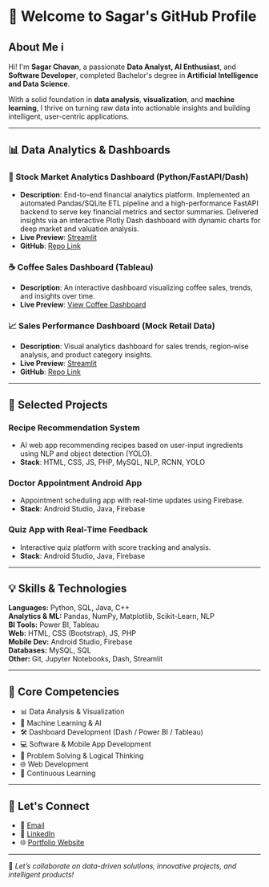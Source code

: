 # 👋 Welcome to Sagar's GitHub Profile

## About Me ℹ️

Hi! I'm **Sagar Chavan**, a passionate **Data Analyst, AI Enthusiast**, and **Software Developer**, completed Bachelor's degree in **Artificial Intelligence and Data Science**.

With a solid foundation in **data analysis**, **visualization**, and **machine learning**, I thrive on turning raw data into actionable insights and building intelligent, user-centric applications.

---

## 📊 Data Analytics & Dashboards

### 🚀 Stock Market Analytics Dashboard (Python/FastAPI/Dash)
- **Description**: End-to-end financial analytics platform. Implemented an automated Pandas/SQLite ETL pipeline and a high-performance FastAPI backend to serve key financial metrics and sector summaries. Delivered insights via an interactive Plotly Dash dashboard with dynamic charts for deep market and valuation analysis.
- **Live Preview**: [Streamlit](https://stock-market-analytics-dashboard-urqrm7zcvsxrwnykgj7e5q.streamlit.app/)
- **GitHub**: [Repo Link](https://github.com/sagarc123/Stock-Market-Analytics-Dashboard)

### ☕ Coffee Sales Dashboard (Tableau)
- **Description**: An interactive dashboard visualizing coffee sales, trends, and insights over time.  
- **Live Preview**: [View Coffee Dashboard](https://public.tableau.com/app/profile/sagar.chavan6701/viz/CoffeeDashboard_17588970043370/Dashboard2)  

### 📈 Sales Performance Dashboard (Mock Retail Data)
- **Description**: Visual analytics dashboard for sales trends, region‑wise analysis, and product category insights.  
- **Live Preview**: [Streamlit]([https://app.powerbi.com/your-link](https://sales-data-dashboard-t92iuysbqy4xxdjsleegje.streamlit.app/))
- **GitHub**: [Repo Link](https://github.com/your-repo/sales-dashboard)

---

## 🚀 Selected Projects

### Recipe Recommendation System
- AI web app recommending recipes based on user-input ingredients using NLP and object detection (YOLO).
- **Stack**: HTML, CSS, JS, PHP, MySQL, NLP, RCNN, YOLO

### Doctor Appointment Android App
- Appointment scheduling app with real-time updates using Firebase.
- **Stack**: Android Studio, Java, Firebase

### Quiz App with Real-Time Feedback
- Interactive quiz platform with score tracking and analysis.
- **Stack**: Android Studio, Java, Firebase

---

## 💡 Skills & Technologies

**Languages:** Python, SQL, Java, C++  
**Analytics & ML:** Pandas, NumPy, Matplotlib, Scikit-Learn, NLP  
**BI Tools:** Power BI, Tableau  
**Web:** HTML, CSS (Bootstrap), JS, PHP  
**Mobile Dev:** Android Studio, Firebase  
**Databases:** MySQL, SQL  
**Other:** Git, Jupyter Notebooks, Dash, Streamlit

---

## 🎯 Core Competencies

- 📊 Data Analysis & Visualization  
- 🤖 Machine Learning & AI  
- 🛠️ Dashboard Development (Dash / Power BI / Tableau)  
- 💻 Software & Mobile App Development  
- 🧠 Problem Solving & Logical Thinking  
- 🌐 Web Development  
- 🔄 Continuous Learning  

---

## 🤝 Let's Connect

- 📧 [Email](mailto:sagarchavan142003@gmail.com)
- 💼 [LinkedIn](https://www.linkedin.com/in/sagar-chavan-a6937b194)
- 🌐 [Portfolio Website](https://portfolio-kappa-five-63.vercel.app/)


---

🚀 *Let’s collaborate on data-driven solutions, innovative projects, and intelligent products!*

